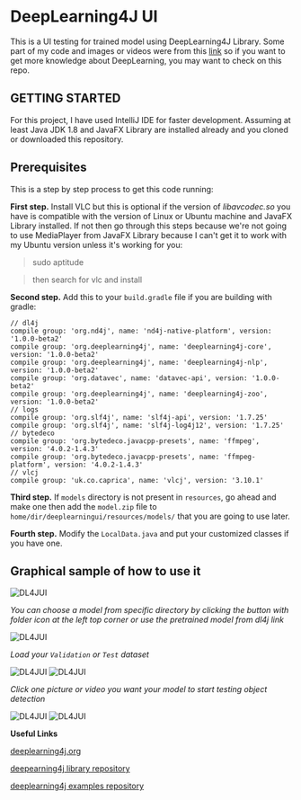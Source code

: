 # DeepLearning4J UI
This is a UI testing for trained model using DeepLearning4J Library.
Some part of my code and images or videos were from this [link](https://github.com/PacktPublishing/Java-Machine-Learning-for-Computer-Vision) so if you want to
get more knowledge about DeepLearning, you may want to check on this repo.

## GETTING STARTED
For this project, I have used IntelliJ IDE for faster development.
Assuming at least Java JDK 1.8 and JavaFX Library are installed already and you cloned or downloaded this repository.

## Prerequisites
This is a step by step process to get this code running:

**First step.** Install VLC but this is optional if the version of *libavcodec.so* you have is compatible with the version of Linux or Ubuntu machine and JavaFX Library installed. If not then go through this steps because we're not going to use MediaPlayer from JavaFX Library because I can't get it to work with my Ubuntu version unless it's working for you:
  > sudo aptitude
  
  > then search for vlc and install

**Second step.** Add this to your `build.gradle` file if you are building with gradle:
  ```
  // dl4j
  compile group: 'org.nd4j', name: 'nd4j-native-platform', version: '1.0.0-beta2'
  compile group: 'org.deeplearning4j', name: 'deeplearning4j-core', version: '1.0.0-beta2'
  compile group: 'org.deeplearning4j', name: 'deeplearning4j-nlp', version: '1.0.0-beta2'
  compile group: 'org.datavec', name: 'datavec-api', version: '1.0.0-beta2'
  compile group: 'org.deeplearning4j', name: 'deeplearning4j-zoo', version: '1.0.0-beta2'
  // logs
  compile group: 'org.slf4j', name: 'slf4j-api', version: '1.7.25'
  compile group: 'org.slf4j', name: 'slf4j-log4j12', version: '1.7.25'
  // bytedeco
  compile group: 'org.bytedeco.javacpp-presets', name: 'ffmpeg', version: '4.0.2-1.4.3'
  compile group: 'org.bytedeco.javacpp-presets', name: 'ffmpeg-platform', version: '4.0.2-1.4.3'
  // vlcj
  compile group: 'uk.co.caprica', name: 'vlcj', version: '3.10.1'
  ```
  
**Third step.** If `models` directory is not present in `resources`, go ahead and make one then add the `model.zip` file to `home/dir/deeplearningui/resources/models/` that you are going to use later.

**Fourth step.** Modify the `LocalData.java` and put your customized classes if you have one.

## Graphical sample of how to use it
![DL4JUI](https://github.com/androuino/deeplearning4jui/blob/master/src/main/resources/img/DL4J%20UI%202018_001.png)

*You can choose a model from specific directory by clicking the button with folder icon at the left top corner or use the pretrained model from dl4j link*

![DL4JUI](https://github.com/androuino/deeplearning4jui/blob/master/src/main/resources/img/DL4J%20UI%202018_002.png)

*Load your `Validation` or `Test` dataset*

![DL4JUI](https://github.com/androuino/deeplearning4jui/blob/master/src/main/resources/img/DL4J%20UI%202018_003.png)
![DL4JUI](https://github.com/androuino/deeplearning4jui/blob/master/src/main/resources/img/DL4J%20UI%202018_004.png)

*Click one picture or video you want your model to start testing object detection*

![DL4JUI](https://github.com/androuino/deeplearning4jui/blob/master/src/main/resources/img/DL4J%20UI%202018_005.png)
![DL4JUI](https://github.com/androuino/deeplearning4jui/blob/master/src/main/resources/img/DL4J%20UI%202018_006.png)

**Useful Links**

[deeplearning4j.org](http://deeplearning4j.org)

[deepearning4j library repository](https://github.com/deeplearning4j/deeplearning4j)

[deeplearning4j examples repository](https://github.com/deeplearning4j/dl4j-examples)

